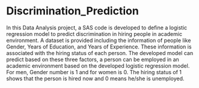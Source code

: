 # Discrimination_Prediction
In this Data Analysis project, a SAS code is developed to define a logistic regression model to predict discrimination in hiring people in academic environment. A dataset is provided including the information of people like Gender, Years of Education, and Years of Experience. These information is associated with the hiring status of each person. The developed model can predict based on these three factors, a person can be employed in an academic environment based on the developed logistic regression model. For men, Gender number is 1 and for women is 0. The hiring status of 1 shows that the person is hired now and 0 means he/she is unemployed.
